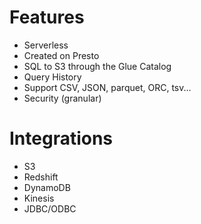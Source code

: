 # Features
- Serverless
- Created on Presto
- SQL to S3 through the Glue Catalog
- Query History
- Support CSV, JSON, parquet, ORC, tsv...
- Security (granular)

# Integrations
- S3
- Redshift
- DynamoDB
- Kinesis
- JDBC/ODBC